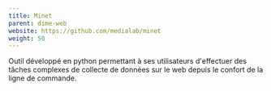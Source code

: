 ```yaml
---
title: Minet
parent: dime-web
website: https://github.com/medialab/minet
weight: 50
---
```


Outil développé en python permettant à ses utilisateurs d'effectuer des tâches complexes de collecte de données sur le web depuis le confort de la ligne de commande.
